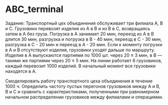 # ABC_terminal
Задание:
Транспортный цех объединения обслуживает три филиала А, В и С.
Грузовики перевозят изделия из А в В и из В в С, возвращаясь затем в А без груза. 
Погрузка в А занимает 20 мин, переезд из А в В длится 30 мин, разгрузка и погрузка в В - 40 мин,
переезд в С - 30 мин, разгрузка в С - 20 мин и переезд в А - 20 мин. 
Если к моменту погрузки в А и В отсутствуют изделия, грузовики уходят дальше по маршруту. 
Изделия в А выпускаются партиями по 1000 шт. через 20 ± 3 мин, в В — такими же партиями через 20 ± 5 мин.
На линии работает 8 грузовиков, каждый перевозит 1000 изделий. В начальный момент все грузовики находятся в А.

Смоделировать работу транспортного цеха объединения в течение 1000 ч.
Определить частоту пустых перегонов грузовиков между А и В, В и С и сравнить с характеристиками,
полученными при равномерном начальном распределении грузовиков между филиалами и операциями.

